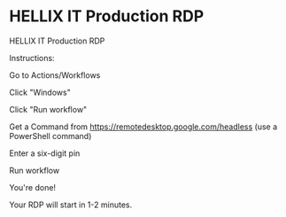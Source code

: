 # HELLIX IT Production RDP
HELLIX IT Production RDP

Instructions:

Go to Actions/Workflows

Click "Windows"

Click "Run workflow"

Get a Command from https://remotedesktop.google.com/headless (use a PowerShell command)

Enter a six-digit pin

Run workflow

You're done!

Your RDP will start in 1-2 minutes.
